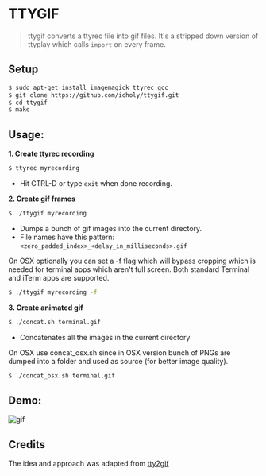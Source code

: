 # TTYGIF

> ttygif converts a ttyrec file into gif files.
> It's a stripped down version of ttyplay which calls `import` on every frame.

## Setup

``` sh
$ sudo apt-get install imagemagick ttyrec gcc
$ git clone https://github.com/icholy/ttygif.git
$ cd ttygif
$ make
```

## Usage:

**1. Create ttyrec recording**

``` sh
$ ttyrec myrecording
```

* Hit CTRL-D or type `exit` when done recording.

**2. Create gif frames**

``` sh
$ ./ttygif myrecording
```

* Dumps a bunch of gif images into the current directory.
* File names have this pattern: `<zero_padded_index>_<delay_in_milliseconds>.gif`

On OSX optionally you can set a -f flag which will bypass cropping which is needed for terminal apps which aren't full screen. 
Both standard Terminal and iTerm apps are supported.

``` sh
$ ./ttygif myrecording -f
```

**3. Create animated gif**

``` sh
$ ./concat.sh terminal.gif 
```

* Concatenates all the images in the current directory

On OSX use concat_osx.sh since in OSX version bunch of PNGs are dumped into a folder and used as source (for better image quality).

``` sh
$ ./concat_osx.sh terminal.gif 
```

## Demo:

![gif](http://i.imgur.com/kS18GFq.gif)

## Credits

The idea and approach was adapted from [tty2gif](https://bitbucket.org/antocuni/tty2gif)

